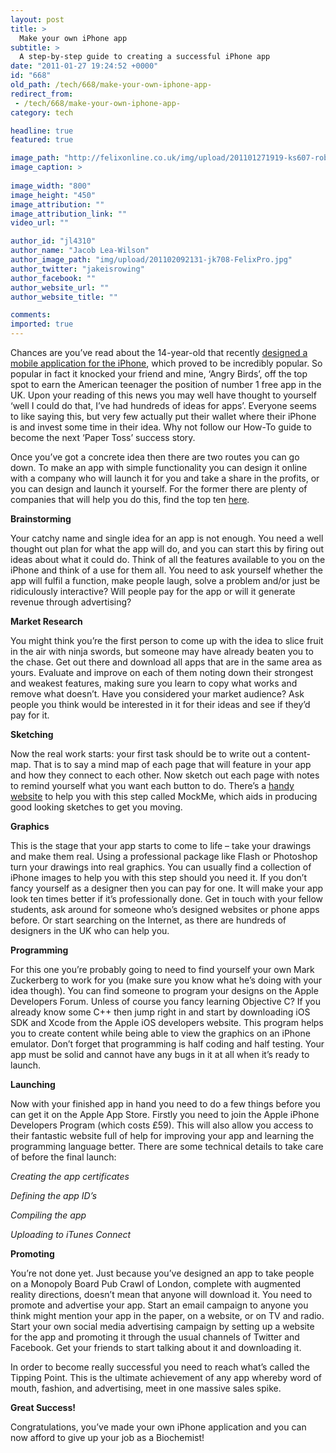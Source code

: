 ```yaml
---
layout: post
title: >
  Make your own iPhone app 
subtitle: >
  A step-by-step guide to creating a successful iPhone app
date: "2011-01-27 19:24:52 +0000"
id: "668"
old_path: /tech/668/make-your-own-iphone-app-
redirect_from:
 - /tech/668/make-your-own-iphone-app-
category: tech

headline: true
featured: true

image_path: "http://felixonline.co.uk/img/upload/201101271919-ks607-robertna.jpg"
image_caption: >
  
image_width: "800"
image_height: "450"
image_attribution: ""
image_attribution_link: ""
video_url: ""

author_id: "jl4310"
author_name: "Jacob Lea-Wilson"
author_image_path: "img/upload/201102092131-jk708-FelixPro.jpg"
author_twitter: "jakeisrowing"
author_facebook: ""
author_website_url: ""
author_website_title: ""

comments:
imported: true
---
```


Chances are you’ve read about the 14-year-old that recently [designed a mobile application for the iPhone](http://www.guardian.co.uk/technology/2011/jan/18/angry-bird-bubble-ball-itunes), which proved to be incredibly popular. So popular in fact it knocked your friend and mine, ‘Angry Birds’, off the top spot to earn the American teenager the position of number 1 free app in the UK. Upon your reading of this news you may well have thought to yourself ‘well I could do that, I’ve had hundreds of ideas for apps’. Everyone seems to like saying this, but very few actually put their wallet where their iPhone is and invest some time in their idea. Why not follow our How-To guide to become the next ‘Paper Toss’ success story.

Once you’ve got a concrete idea then there are two routes you can go down. To make an app with simple functionality you can design it online with a company who will launch it for you and take a share in the profits, or you can design and launch it yourself. For the former there are plenty of companies that will help you do this, find the top ten [here](http://rww.to/felix_app).

__Brainstorming__

Your catchy name and single idea for an app is not enough. You need a well thought out plan for what the app will do, and you can start this by firing out ideas about what it could do. Think of all the features available to you on the iPhone and think of a use for them all. You need to ask yourself whether the app will fulfil a function, make people laugh, solve a problem and/or just be ridiculously interactive? Will people pay for the app or will it generate revenue through advertising?

__Market Research__

You might think you’re the first person to come up with the idea to slice fruit in the air with ninja swords, but someone may have already beaten you to the chase. Get out there and download all apps that are in the same area as yours. Evaluate and improve on each of them noting down their strongest and weakest features, making sure you learn to copy what works and remove what doesn’t. Have you considered your market audience? Ask people you think would be interested in it for their ideas and see if they’d pay for it.

__Sketching__

Now the real work starts: your first task should be to write out a content-map. That is to say a mind map of each page that will feature in your app and how they connect to each other. Now sketch out each page with notes to remind yourself what you want each button to do. There’s a [handy website](http://bit.ly/app_sketch) to help you with this step called MockMe, which aids in producing good looking sketches to get you moving.

__Graphics__

This is the stage that your app starts to come to life – take your drawings and make them real. Using a professional package like Flash or Photoshop turn your drawings into real graphics. You can usually find a collection of iPhone images to help you with this step should you need it. If you don’t fancy yourself as a designer then you can pay for one. It will make your app look ten times better if it’s professionally done. Get in touch with your fellow students, ask around for someone who’s designed websites or phone apps before. Or start searching on the Internet, as there are hundreds of designers in the UK who can help you.

__Programming__

For this one you’re probably going to need to find yourself your own Mark Zuckerberg to work for you (make sure you know what he’s doing with your idea though). You can find someone to program your designs on the Apple Developers Forum. Unless of course you fancy learning Objective C? If you already know some C++ then jump right in and start by downloading iOS SDK and Xcode from the Apple iOS developers website. This program helps you to create content while being able to view the graphics on an iPhone emulator. Don’t forget that programming is half coding and half testing. Your app must be solid and cannot have any bugs in it at all when it’s ready to launch.

__Launching__

Now with your finished app in hand you need to do a few things before you can get it on the Apple App Store. Firstly you need to join the Apple iPhone Developers Program (which costs £59). This will also allow you access to their fantastic website full of help for improving your app and learning the programming language better. There are some technical details to take care of before the final launch:

_Creating the app certificates_

_Defining the app ID’s_

_Compiling the app_

_Uploading to iTunes Connect_

__Promoting__

You’re not done yet. Just because you’ve designed an app to take people on a Monopoly Board Pub Crawl of London, complete with augmented reality directions, doesn’t mean that anyone will download it. You need to promote and advertise your app. Start an email campaign to anyone you think might mention your app in the paper, on a website, or on TV and radio. Start your own social media advertising campaign by setting up a website for the app and promoting it through the usual channels of Twitter and Facebook. Get your friends to start talking about it and downloading it.

In order to become really successful you need to reach what’s called the Tipping Point. This is the ultimate achievement of any app whereby word of mouth, fashion, and advertising, meet in one massive sales spike.

__Great Success!__

Congratulations, you’ve made your own iPhone application and you can now afford to give up your job as a Biochemist!
